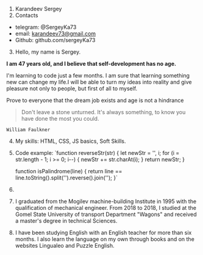 1. Karandeev Sergey
2. Contacts

  *  telegram: @SergeyKa73
  *  email: karandeev73@gmail.com
  *  Github: github.com/sergeyKa73

3. Hello, my name is Sergey.


 **I am 47 years old, and I believe that self-development has no age.**

I'm learning to code just a few months. I am sure that learning something new can change my life.I will be able to turn my ideas into reality and give pleasure not only to people, but first of all to myself.

Prove to everyone that the dream job exists and age is not a hindrance

>Don't leave a stone unturned. It's always something, to know you have done the most you could.

 `William Faulkner`


4. My skills: HTML, CSS, JS basics, Soft Skills.

5. Code example:
`function reverseStr(str) {
    let newStr = '', i;
    for (i = str.length - 1; i >= 0; i--) {
        newStr += str.charAt(i);
    }
    return newStr;
}

    function isPalindrome(line) {
        return line == line.toString().split('').reverse().join('');
          }`


6.


7. I graduated from the Mogilev machine-building Institute in 1995 with the qualification of mechanical engineer.
From 2018 to 2018, I studied at the Gomel State University of transport Department "Wagons" and received a master's degree in technical Sciences.


8. I have been studying English with an English teacher for more than six months. I also learn the language on my own through books and on the websites Lingualeo and Puzzle English.